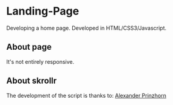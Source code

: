 # Landing-Page

Developing a home page. Developed in HTML/CSS3/Javascript.

## About page

It's not entirely responsive.

## About skrollr

The development of the script is thanks to: [Alexander Prinzhorn](https://github.com/Prinzhorn/skrollr)
